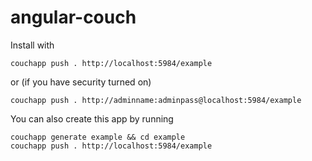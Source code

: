 angular-couch
=============
Install with 
    
    couchapp push . http://localhost:5984/example

or (if you have security turned on)

    couchapp push . http://adminname:adminpass@localhost:5984/example
  
You can also create this app by running

    couchapp generate example && cd example
    couchapp push . http://localhost:5984/example

